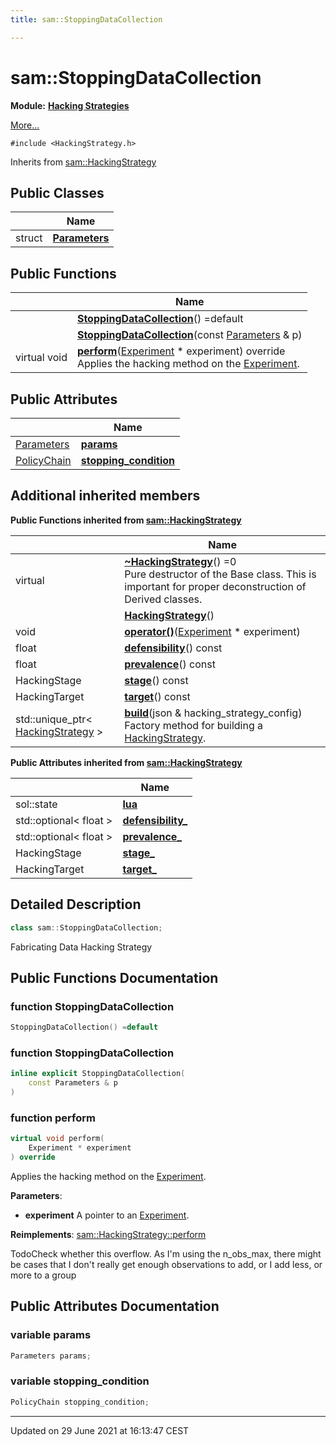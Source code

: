 ```yaml
---
title: sam::StoppingDataCollection

---
```


# sam::StoppingDataCollection

**Module:** **[Hacking Strategies](/doxygen/Modules/group___hacking_strategies/)**



 [More...](#detailed-description)


`#include <HackingStrategy.h>`

Inherits from [sam::HackingStrategy](/doxygen/Classes/classsam_1_1_hacking_strategy/)

## Public Classes

|                | Name           |
| -------------- | -------------- |
| struct | **[Parameters](/doxygen/Classes/structsam_1_1_stopping_data_collection_1_1_parameters/)**  |

## Public Functions

|                | Name           |
| -------------- | -------------- |
| | **[StoppingDataCollection](/doxygen/Classes/classsam_1_1_stopping_data_collection/#function-stoppingdatacollection)**() =default |
| | **[StoppingDataCollection](/doxygen/Classes/classsam_1_1_stopping_data_collection/#function-stoppingdatacollection)**(const [Parameters](/doxygen/Classes/structsam_1_1_stopping_data_collection_1_1_parameters/) & p) |
| virtual void | **[perform](/doxygen/Classes/classsam_1_1_stopping_data_collection/#function-perform)**([Experiment](/doxygen/Classes/classsam_1_1_experiment/) * experiment) override<br>Applies the hacking method on the [Experiment](/doxygen/Classes/classsam_1_1_experiment/).  |

## Public Attributes

|                | Name           |
| -------------- | -------------- |
| [Parameters](/doxygen/Classes/structsam_1_1_stopping_data_collection_1_1_parameters/) | **[params](/doxygen/Classes/classsam_1_1_stopping_data_collection/#variable-params)**  |
| [PolicyChain](/doxygen/Classes/structsam_1_1_policy_chain/) | **[stopping_condition](/doxygen/Classes/classsam_1_1_stopping_data_collection/#variable-stopping_condition)**  |

## Additional inherited members

**Public Functions inherited from [sam::HackingStrategy](/doxygen/Classes/classsam_1_1_hacking_strategy/)**

|                | Name           |
| -------------- | -------------- |
| virtual | **[~HackingStrategy](/doxygen/Classes/classsam_1_1_hacking_strategy/#function-~hackingstrategy)**() =0<br>Pure destructor of the Base class. This is important for proper deconstruction of Derived classes.  |
| | **[HackingStrategy](/doxygen/Classes/classsam_1_1_hacking_strategy/#function-hackingstrategy)**() |
| void | **[operator()](/doxygen/Classes/classsam_1_1_hacking_strategy/#function-operator())**([Experiment](/doxygen/Classes/classsam_1_1_experiment/) * experiment) |
| float | **[defensibility](/doxygen/Classes/classsam_1_1_hacking_strategy/#function-defensibility)**() const |
| float | **[prevalence](/doxygen/Classes/classsam_1_1_hacking_strategy/#function-prevalence)**() const |
| HackingStage | **[stage](/doxygen/Classes/classsam_1_1_hacking_strategy/#function-stage)**() const |
| HackingTarget | **[target](/doxygen/Classes/classsam_1_1_hacking_strategy/#function-target)**() const |
| std::unique_ptr< [HackingStrategy](/doxygen/Classes/classsam_1_1_hacking_strategy/) > | **[build](/doxygen/Classes/classsam_1_1_hacking_strategy/#function-build)**(json & hacking_strategy_config)<br>Factory method for building a [HackingStrategy](/doxygen/Classes/classsam_1_1_hacking_strategy/).  |

**Public Attributes inherited from [sam::HackingStrategy](/doxygen/Classes/classsam_1_1_hacking_strategy/)**

|                | Name           |
| -------------- | -------------- |
| sol::state | **[lua](/doxygen/Classes/classsam_1_1_hacking_strategy/#variable-lua)**  |
| std::optional< float > | **[defensibility_](/doxygen/Classes/classsam_1_1_hacking_strategy/#variable-defensibility_)**  |
| std::optional< float > | **[prevalence_](/doxygen/Classes/classsam_1_1_hacking_strategy/#variable-prevalence_)**  |
| HackingStage | **[stage_](/doxygen/Classes/classsam_1_1_hacking_strategy/#variable-stage_)**  |
| HackingTarget | **[target_](/doxygen/Classes/classsam_1_1_hacking_strategy/#variable-target_)**  |


## Detailed Description

```cpp
class sam::StoppingDataCollection;
```


Fabricating Data Hacking Strategy 

## Public Functions Documentation

### function StoppingDataCollection

```cpp
StoppingDataCollection() =default
```


### function StoppingDataCollection

```cpp
inline explicit StoppingDataCollection(
    const Parameters & p
)
```


### function perform

```cpp
virtual void perform(
    Experiment * experiment
) override
```

Applies the hacking method on the [Experiment](/doxygen/Classes/classsam_1_1_experiment/). 

**Parameters**: 

  * **experiment** A pointer to an [Experiment](/doxygen/Classes/classsam_1_1_experiment/). 


**Reimplements**: [sam::HackingStrategy::perform](/doxygen/Classes/classsam_1_1_hacking_strategy/#function-perform)


TodoCheck whether this overflow. As I'm using the n_obs_max, there might be cases that I don't really get enough observations to add, or I add less, or more to a group 


## Public Attributes Documentation

### variable params

```cpp
Parameters params;
```


### variable stopping_condition

```cpp
PolicyChain stopping_condition;
```


-------------------------------

Updated on 29 June 2021 at 16:13:47 CEST